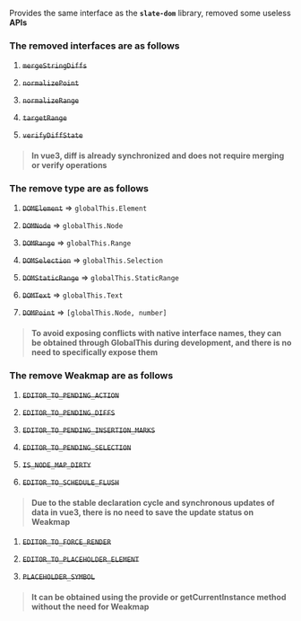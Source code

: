 Provides the same interface as the **`slate-dom`** library, removed some useless **APIs**

### The removed interfaces are as follows

1. ~~`mergeStringDiffs`~~

2. ~~`normalizePoint`~~

3. ~~`normalizeRange`~~

4. ~~`targetRange`~~

5. ~~`verifyDiffState`~~

> #### In vue3, diff is already synchronized and does not require merging or verify operations

### The remove type are as follows

1. ~~`DOMElement`~~ => `globalThis.Element`

2. ~~`DOMNode`~~ => `globalThis.Node`

3. ~~`DOMRange`~~ => `globalThis.Range`

4. ~~`DOMSelection`~~ => `globalThis.Selection`

5. ~~`DOMStaticRange`~~ => `globalThis.StaticRange`

6. ~~`DOMText`~~ => `globalThis.Text`

7. ~~`DOMPoint`~~ => `[globalThis.Node, number]`

> #### To avoid exposing conflicts with native interface names, they can be obtained through GlobalThis during development, and there is no need to specifically expose them

### The remove Weakmap are as follows

1. ~~`EDITOR_TO_PENDING_ACTION`~~

2. ~~`EDITOR_TO_PENDING_DIFFS`~~

3. ~~`EDITOR_TO_PENDING_INSERTION_MARKS`~~

4. ~~`EDITOR_TO_PENDING_SELECTION`~~

5. ~~`IS_NODE_MAP_DIRTY`~~

6. ~~`EDITOR_TO_SCHEDULE_FLUSH`~~

> #### Due to the stable declaration cycle and synchronous updates of data in vue3, there is no need to save the update status on Weakmap

1. ~~`EDITOR_TO_FORCE_RENDER`~~

2. ~~`EDITOR_TO_PLACEHOLDER_ELEMENT`~~

3. ~~`PLACEHOLDER_SYMBOL`~~

> #### It can be obtained using the provide or getCurrentInstance method without the need for Weakmap
